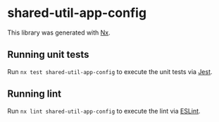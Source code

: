 # shared-util-app-config

This library was generated with [Nx](https://nx.dev).

## Running unit tests

Run `nx test shared-util-app-config` to execute the unit tests via [Jest](https://jestjs.io).

## Running lint

Run `nx lint shared-util-app-config` to execute the lint via [ESLint](https://eslint.org/).
